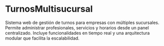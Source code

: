 # TurnosMultisucursal
Sistema web de gestión de turnos para empresas con múltiples sucursales. Permite administrar profesionales, servicios y horarios desde un panel centralizado. Incluye funcionalidades en tiempo real y una arquitectura modular que facilita la escalabilidad.
